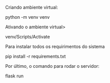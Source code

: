 Criando ambiente virtual: <p>
  python -m venv venv

Ativando o ambiente virtual> <p>
  venv/Scripts/Activate
  
Para instalar todos os requirimentos do sistema <p>
  pip install -r requirements.txt

Por último, o comando para rodar o servidor: <p>
  flask run

